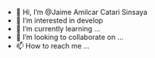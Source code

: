 - 👋 Hi, I’m @Jaime Amilcar Catari Sinsaya
- 👀 I’m interested in develop
- 🌱 I’m currently learning ...
- 💞️ I’m looking to collaborate on ...
- 📫 How to reach me ...

<!---
jac9325/jac9325 is a ✨ special ✨ repository because its `README.md` (this file) appears on your GitHub profile.
You can click the Preview link to take a look at your changes.
--->
